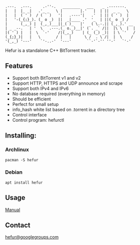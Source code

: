     .---.  .---.     .-''-.   ________   ___    _ .-------.
    |   |  |_ _|   .'_ _   \ |        |.'   |  | ||  _ _   \
    |   |  ( ' )  / ( ` )   '|   .----'|   .'  | || ( ' )  |
    |   '-(_{;}_). (_ o _)  ||  _|____ .'  '_  | ||(_ o _) /
    |      (_,_) |  (_,_)___||_( )_   |'   ( \.-.|| (_,_).' __
    | _ _--.   | '  \   .---.(_ o._)__|' (`. _` /||  |\ \  |  |
    |( ' ) |   |  \  `-'    /|(_,_)    | (_ (_) _)|  | \ `'   /
    (_{;}_)|   |   \       / |   |      \ /  . \ /|  |  \    /
    '(_,_) '---'    `'-..-'  '---'       ``-'`-'' ''-'   `'-'


Hefur is a standalone C++ BitTorrent tracker.

## Features
- Support both BitTorrent v1 and v2
- Support HTTP, HTTPS and UDP announce and scrape
- Support both IPv4 and IPv6
- No database required (everything in memory)
- Should be efficient
- Perfect for small setup
- info_hash white list based on .torrent in a directory tree
- Control interface
- Control program: hefurctl

## Installing:
### Archlinux
``` shell
pacman -S hefur
```

### Debian
``` shell
apt install hefur
```

## Usage
[Manual](manual/manual.md)

## Contact
hefur@googlegroups.com
